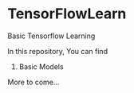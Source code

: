 # TensorFlowLearn
Basic Tensorflow Learning

In this repository, You can find
1. Basic Models 

More to come...
